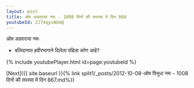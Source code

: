 ```yaml
---
layout: post
title: ओम अग्रवराया नमः - 1008 दिनों की तपस्या में दिन 868
youtubeId: ZJ74qyvNGmQ
---
```

 
 
 ओम अग्रवराया नमः  
 
 -  बलिदानात हवीरभागाने दिलेला पहिला कोण आहे? 
 
  
 
  
 
 
 
 
 
 


{% include youtubePlayer.html id=page.youtubeId %}
 
[Next]({{ site.baseurl }}{% link  split1/_posts/2012-10-08-ओम विभूधा नमः - 1008 दिनों की तपस्या में दिन 867.md%})
 
